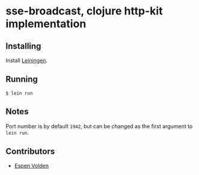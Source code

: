 # sse-broadcast, clojure http-kit implementation

## Installing

Install [Leiningen](http://leiningen.org/).

## Running

```
$ lein run
```

## Notes

Port number is by default `1942`, but can be changed as the first argument to ```lein run```.

## Contributors

- [Espen Volden](https://github.com/voldern)
